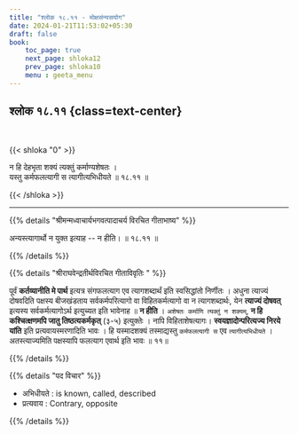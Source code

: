 ```yaml
---
title: "श्लोक १८.११ - मोक्षसंन्यसयोग"
date: 2024-01-21T11:53:02+05:30
draft: false
book:
    toc_page: true
    next_page: shloka12
    prev_page: shloka10
    menu : geeta_menu
---
```




## श्लोक १८.११ {class=text-center}

<br/>

{{< shloka  "0"  >}}

न हि देहभृता शक्यं त्यक्तुं कर्माण्यशेषतः ।  
यस्तु कर्मफलत्यागी स त्यागीत्यभिधीयते ॥ १८.११ ॥

{{< /shloka >}}

---


{{% details "श्रीमन्मध्वाचार्यभगवत्पादाचर्य विरचित  गीताभाष्य" %}}

अन्यस्त्यागार्थो न युक्त इत्याह -- न हीति। ॥ १८.११ ॥

{{% /details %}}



{{% details "श्रीराघवेन्द्रतीर्थविरचित गीताविवृतिः " %}}

पूर्वं **कर्तव्यानीति मे पार्थ** इत्यत्र संगफलत्याग एव त्यागशब्दार्थं इति 
स्वसिद्धांतो निर्णीतः । अधुना त्याज्यं दोषवदिति पक्षस्य बीजखंडताय 
सर्वकर्मपरित्यागो वा विहितकर्मत्यागो वा न त्यागशब्दार्थः, येन 
**त्याज्यं दोषवत्** इत्यस्य सर्वकर्मत्यागोऽर्थ इत्युच्यत इति भावेनाह ॥ 
**न हीति** । `अशेषतः कर्माणि त्यक्तुं न शक्यम्‌`, 
**न हि कश्चित्क्षणमपि जातु तिष्ठत्यकर्मकृत्‌** (३-५)
इत्युक्तेः । नापि विहिताशेषत्यागः। 
**स्वयज्ञादोन्परित्यज्य निरये यांति** 
इति प्रत्यवायस्मरणादिति भावः । हि यस्मादशक्यं तस्माद्यस्तु
`कर्मफलत्यागी स` एव `त्यागीत्यभिधीयते` । अतस्त्याज्यमिति 
पक्षस्यापि फलत्याग एवार्थ इति भावः ॥ ११॥

{{% /details %}}



{{% details "पद विचार" %}}

- अभिधीयते : is known, called, described 
- प्रत्यवाय : Contrary, opposite

{{% /details %}}
